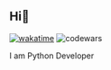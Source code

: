 ## Hi👋

[![wakatime](https://wakatime.com/badge/user/0f11059e-e000-4609-b7ef-e4a36bfbac67.svg)](https://wakatime.com/@0f11059e-e000-4609-b7ef-e4a36bfbac67) ![codewars](https://www.codewars.com/users/El1sha/badges/small)


I am Python Developer
